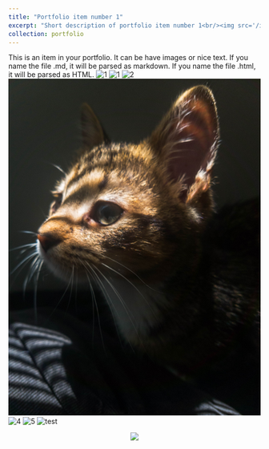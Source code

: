 ```yaml
---
title: "Portfolio item number 1"
excerpt: "Short description of portfolio item number 1<br/><img src='/images/Image-000.jpg'>"
collection: portfolio
---
```


This is an item in your portfolio. It can be have images or nice text. If you name the file .md, it will be parsed as markdown. If you name the file .html, it will be parsed as HTML. 
![1](/images/Image-000.jpg)
![1](/images/Image-001.jpg)
![2](/images/Image-002.png)
![3](/images/Image-003.jpg)
![4](/images/Image-004.png)
![5](/images/Image-005.jpg)
![test](images/Image-000.jpg)
<p align="center">
  <img src="/images/Image-001.jpg" height="150">
</p>

